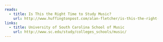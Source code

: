 ```yaml
---
reads:
  - title: Is This the Right Time to Study Music?
    url: http://www.huffingtonpost.com/alan-fletcher/is-this-the-right-time-to_1_b_8576686.html
links:
  - title: University of South Carolina School of Music
    url: http://www.sc.edu/study/colleges_schools/music/
---
```

